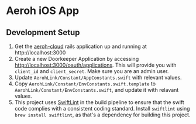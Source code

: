 # Aeroh iOS App

## Development Setup

1. Get the [aeroh-cloud](https://github.com/aerohstudios/aeroh-cloud) rails application up and running at http://localhost:3000
2. Create a new Doorkeeper Application by accessing [http://localhost:3000/oauth/applications](http://localhost:3000/oauth/applications). This will provide you with `client_id` and `client_secret`. Make sure you are an admin user.
3. Update `AerohLink/Constant/AppConstants.swift` with relevant values.
4. Copy `AerohLink/Constant/EnvConstants.swift.template` to `AerohLink/Constant/EnvConstants.swift`, and update it with relavant values.
5. This project uses [SwiftLint](https://github.com/realm/SwiftLint) in the build pipeline to ensure that the swift code complies with a consistent coding standard. Install `swiftlint` using `brew install swiftlint`, as that's a dependency for building this project.
